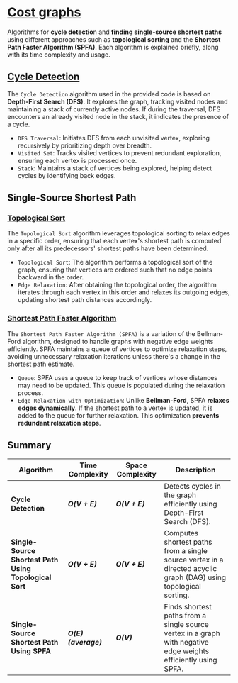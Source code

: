# [Cost graphs](#summary)

Algorithms for **cycle detectio**n and **finding single-source shortest paths** using different approaches such as **topological sorting** and the **Shortest Path Faster Algorithm (SPFA)**. Each algorithm is explained briefly, along with its time complexity and usage.

## [Cycle Detection](https://en.wikipedia.org/wiki/Cycle_(graph_theory))

The `Cycle Detection` algorithm used in the provided code is based on **Depth-First Search (DFS)**. It explores the graph, tracking visited nodes and maintaining a stack of currently active nodes. If during the traversal, DFS encounters an already visited node in the stack, it indicates the presence of a cycle.

- `DFS Traversal`: Initiates DFS from each unvisited vertex, exploring recursively by prioritizing depth over breadth.
- `Visited Set`: Tracks visited vertices to prevent redundant exploration, ensuring each vertex is processed once.
- `Stack`: Maintains a stack of vertices being explored, helping detect cycles by identifying back edges.

## Single-Source Shortest Path

### [Topological Sort](https://en.wikipedia.org/wiki/Topological_sorting)

The `Topological Sort` algorithm leverages topological sorting to relax edges in a specific order, ensuring that each vertex's shortest path is computed only after all its predecessors' shortest paths have been determined.

- `Topological Sort`: The algorithm performs a topological sort of the graph, ensuring that vertices are ordered such that no edge points backward in the order.
- `Edge Relaxation`: After obtaining the topological order, the algorithm iterates through each vertex in this order and relaxes its outgoing edges, updating shortest path distances accordingly.

### [Shortest Path Faster Algorithm](https://en.wikipedia.org/wiki/Shortest_path_faster_algorithm)

The `Shortest Path Faster Algorithm (SPFA)` is a variation of the Bellman-Ford algorithm, designed to handle graphs with negative edge weights efficiently. SPFA maintains a queue of vertices to optimize relaxation steps, avoiding unnecessary relaxation iterations unless there's a change in the shortest path estimate.

- `Queue`: SPFA uses a queue to keep track of vertices whose distances may need to be updated. This queue is populated during the relaxation process.
- `Edge Relaxation with Optimization`: Unlike **Bellman-Ford**, SPFA **relaxes edges dynamically**. If the shortest path to a vertex is updated, it is added to the queue for further relaxation. This optimization **prevents redundant relaxation steps**.

## Summary

| Algorithm                                          | Time Complexity        | Space Complexity        | Description                                                                                                         |
|----------------------------------------------------|------------------------|-------------------------|---------------------------------------------------------------------------------------------------------------------|
| **Cycle Detection**                               | ***O(V + E)***             | ***O(V + E)***              | Detects cycles in the graph efficiently using Depth-First Search (DFS).                                             |
| **Single-Source Shortest Path Using Topological Sort** | ***O(V + E)***          | ***O(V + E)***              | Computes shortest paths from a single source vertex in a directed acyclic graph (DAG) using topological sorting.   |
| **Single-Source Shortest Path Using SPFA**             | ***O(E) (average)***   | ***O(V)***                  | Finds shortest paths from a single source vertex in a graph with negative edge weights efficiently using SPFA.     |
